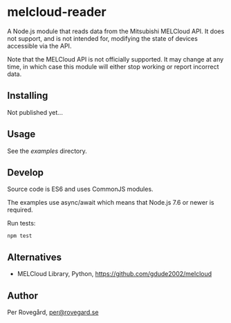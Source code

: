 # melcloud-reader

A Node.js module that reads data from the Mitsubishi MELCloud API.
It does not support, and is not intended for, modifying the state
of devices accessible via the API.

Note that the MELCloud API is not officially supported. It may change
at any time, in which case this module will either stop working or
report incorrect data. 

## Installing

Not published yet...

## Usage

See the _examples_ directory.

## Develop

Source code is ES6 and uses CommonJS modules.

The examples use async/await which means that Node.js 7.6 or newer is required.

Run tests:

    npm test

## Alternatives

* MELCloud Library, Python, https://github.com/gdude2002/melcloud

## Author

Per Rovegård, per@rovegard.se


